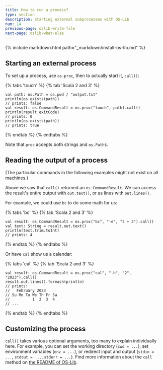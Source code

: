 ```yaml
---
title: How to run a process?
type: section
description: Starting external subprocesses with OS-Lib
num: 14
previous-page: oslib-write-file
next-page: oslib-what-else
---
```


{% include markdown.html path="_markdown/install-os-lib.md" %}

## Starting an external process

To set up a process, use `os.proc`, then to actually start it,
`call()`:

{% tabs 'touch' %}
{% tab 'Scala 2 and 3' %}
```
val path: os.Path = os.pwd / "output.txt"
println(os.exists(path))
// prints: false
val result: os.CommandResult = os.proc("touch", path).call()
println(result.exitCode)
// prints: 0
println(os.exists(path))
// prints: true
```
{% endtab %}
{% endtabs %}

Note that `proc` accepts both strings and `os.Path`s.

## Reading the output of a process

(The particular commands in the following examples might not exist on all
machines.)

Above we saw that `call()` returned an `os.CommandResult`. We can
access the result's entire output with `out.text()`, or as lines
with `out.lines()`.

For example, we could use `bc` to do some math for us:

{% tabs 'bc' %}
{% tab 'Scala 2 and 3' %}
```
val result: os.CommandResult = os.proc("bc", "-e", "2 + 2").call()
val text: String = result.out.text()
println(text.trim.toInt)
// prints: 4
```
{% endtab %}
{% endtabs %}

Or have `cal` show us a calendar:

{% tabs 'cal' %}
{% tab 'Scala 2 and 3' %}
```
val result: os.CommandResult = os.proc("cal", "-h", "2", "2023").call()
result.out.lines().foreach(println)
// prints:
//   February 2023
// Su Mo Tu We Th Fr Sa
//          1  2  3  4
// ...
```
{% endtab %}
{% endtabs %}

## Customizing the process

`call()` takes various optional arguments, too many to explain
individually here. For example, you can set the working directory
(`cwd = ...`), set environment variables (`env = ...`), or redirect
input and output (`stdin = ...`, `stdout = ...`, `stderr = ...`).
Find more information about the `call` method on [the README of OS-Lib](https://github.com/com-lihaoyi/os-lib#osproccall).

